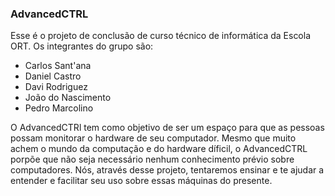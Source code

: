 ### AdvancedCTRL

Esse é o projeto de conclusão de curso técnico de informática da Escola ORT.
Os integrantes do grupo são:

- Carlos Sant'ana
- Daniel Castro
- Davi Rodriguez
- João do Nascimento
- Pedro Marcolino

O AdvancedCTRl tem como objetivo de ser um espaço para que as pessoas possam monitorar o hardware de seu computador. Mesmo que muito achem o mundo da computação e do hardware díficil, o AdvancedCTRL porpõe que não seja necessário nenhum conhecimento prévio sobre computadores.
Nós, através desse projeto, tentaremos ensinar e te ajudar a entender e facilitar seu uso sobre essas máquinas do presente.
